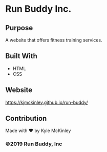 # Run Buddy Inc.

## Purpose
A website that offers fitness training services.

## Built With
* HTML
* CSS
## Website
https://kjmckinley.github.io/run-buddy/

## Contribution
Made with ❤️ by Kyle McKinley

### ©️2019 Run Buddy, Inc

